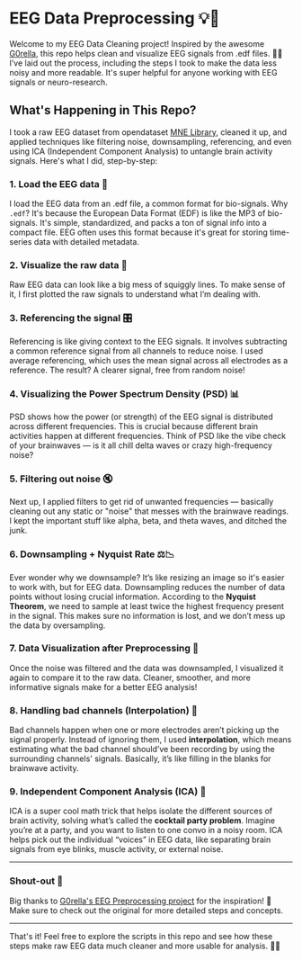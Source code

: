 # EEG Data Preprocessing 💡🧠

Welcome to my EEG Data Cleaning project! Inspired by the awesome [G0rella](https://g0rella.github.io/gorella_mwn/preprocessing_eeg.html), this repo helps clean and visualize EEG signals from .edf files. 🧠✨ I’ve laid out the process, including the steps I took to make the data less noisy and more readable. It's super helpful for anyone working with EEG signals or neuro-research.

## What's Happening in This Repo?

I took a raw EEG dataset from opendataset [MNE Library](https://mne.tools/dev/documentation/datasets.html#datasets), cleaned it up, and applied techniques like filtering noise, downsampling, referencing, and even using ICA (Independent Component Analysis) to untangle brain activity signals. Here's what I did, step-by-step:

### 1. Load the EEG data 📂
I load the EEG data from an .edf file, a common format for bio-signals. Why `.edf`? It's because the European Data Format (EDF) is like the MP3 of bio-signals. It's simple, standardized, and packs a ton of signal info into a compact file. EEG often uses this format because it's great for storing time-series data with detailed metadata.

### 2. Visualize the raw data 👀
Raw EEG data can look like a big mess of squiggly lines. To make sense of it, I first plotted the raw signals to understand what I’m dealing with.

### 3. Referencing the signal 🎛️
Referencing is like giving context to the EEG signals. It involves subtracting a common reference signal from all channels to reduce noise. I used average referencing, which uses the mean signal across all electrodes as a reference. The result? A clearer signal, free from random noise!

### 4. Visualizing the Power Spectrum Density (PSD) 📊
PSD shows how the power (or strength) of the EEG signal is distributed across different frequencies. This is crucial because different brain activities happen at different frequencies. Think of PSD like the vibe check of your brainwaves — is it all chill delta waves or crazy high-frequency noise?

### 5. Filtering out noise 🔇
Next up, I applied filters to get rid of unwanted frequencies — basically cleaning out any static or "noise" that messes with the brainwave readings. I kept the important stuff like alpha, beta, and theta waves, and ditched the junk.

### 6. Downsampling + Nyquist Rate ⚖️📉
Ever wonder why we downsample? It’s like resizing an image so it's easier to work with, but for EEG data. Downsampling reduces the number of data points without losing crucial information. According to the **Nyquist Theorem**, we need to sample at least twice the highest frequency present in the signal. This makes sure no information is lost, and we don’t mess up the data by oversampling.

### 7. Data Visualization after Preprocessing 🎨
Once the noise was filtered and the data was downsampled, I visualized it again to compare it to the raw data. Cleaner, smoother, and more informative signals make for a better EEG analysis!

### 8. Handling bad channels (Interpolation) 🔄
Bad channels happen when one or more electrodes aren’t picking up the signal properly. Instead of ignoring them, I used **interpolation**, which means estimating what the bad channel should’ve been recording by using the surrounding channels' signals. Basically, it’s like filling in the blanks for brainwave activity.

### 9. Independent Component Analysis (ICA) 🧩
ICA is a super cool math trick that helps isolate the different sources of brain activity, solving what’s called the **cocktail party problem**. Imagine you’re at a party, and you want to listen to one convo in a noisy room. ICA helps pick out the individual “voices” in EEG data, like separating brain signals from eye blinks, muscle activity, or external noise.

---

### Shout-out 🙌
Big thanks to [G0rella's EEG Preprocessing project](https://g0rella.github.io/gorella_mwn/preprocessing_eeg.html) for the inspiration! 🙏 Make sure to check out the original for more detailed steps and concepts.

---

That's it! Feel free to explore the scripts in this repo and see how these steps make raw EEG data much cleaner and more usable for analysis. 🧠🚀
